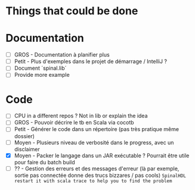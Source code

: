 Things that could be done
========================

# Documentation
- [ ] GROS - Documentation à planifier plus
- [ ] Petit - Plus d'exemples dans le projet de démarrage / IntelliJ ?
- [ ] Document ´spinal.lib´
- [ ] Provide more example

# Code
- [ ] CPU in a different repos ? Not in lib or explain the idea
- [ ] GROS - Pouvoir décrire le tb en Scala via cocotb
- [ ] Petit - Générer le code dans un répertoire (pas très pratique même dossier)
- [ ] Moyen - Plusieurs niveau de verbosité dans le progress, avec un disclaimer
- [X] Moyen - Packer le langage dans un JAR exécutable ? Pourrait être utile pour faire du batch build
- [ ] ?? - Gestion des erreurs et des messages d'erreur (là par exemple, sortie pas connectée donne des trucs bizzares / pas cools)
 	`SpinalHDL restart it with scala trace to help you to find the problem`
